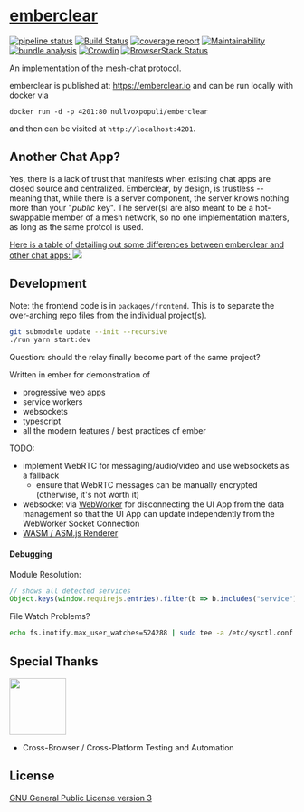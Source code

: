 # [emberclear](https://emberclear.io)
[![pipeline status](https://gitlab.com/NullVoxPopuli/emberclear/badges/master/pipeline.svg)](https://gitlab.com/NullVoxPopuli/emberclear/commits/master)
[![Build Status](https://travis-ci.com/NullVoxPopuli/emberclear.svg?branch=master)](https://travis-ci.com/NullVoxPopuli/emberclear)
[![coverage report](https://gitlab.com/NullVoxPopuli/emberclear/badges/master/coverage.svg)](https://nullvoxpopuli.gitlab.io/emberclear/master/coverage)
[![Maintainability](https://api.codeclimate.com/v1/badges/3f2faa686db3db3a52f8/maintainability)](https://codeclimate.com/github/NullVoxPopuli/emberclear/maintainability)
[![bundle analysis](https://img.shields.io/badge/bundle-analysis-blue.svg)](https://nullvoxpopuli.gitlab.io/emberclear/master/bundle.html)
[![Crowdin](https://d322cqt584bo4o.cloudfront.net/emberclear/localized.svg)](https://crowdin.com/project/emberclear)
[![BrowserStack Status](https://automate.browserstack.com/badge.svg?badge_key=SDYxMWtDbjBhcnZnOTBpdGZMbzl6Mktyb2QyT0FUZTlwazByUWF2ZEFUUT0tLVZKaFBZR0kzdTlmZEUxM202QnA3aVE9PQ==--58be570679305f818be70e6aef2c24f1d4dc1698)](https://automate.browserstack.com/public-build/SDYxMWtDbjBhcnZnOTBpdGZMbzl6Mktyb2QyT0FUZTlwazByUWF2ZEFUUT0tLVZKaFBZR0kzdTlmZEUxM202QnA3aVE9PQ==--58be570679305f818be70e6aef2c24f1d4dc1698)



An implementation of the [mesh-chat](https://github.com/neuravion/mesh-chat) protocol.


emberclear is published at: https://emberclear.io
and can be run locally with docker via
```
docker run -d -p 4201:80 nullvoxpopuli/emberclear
```
and then can be visited at `http://localhost:4201`.

## Another Chat App?

Yes, there is a lack of trust that manifests when existing chat apps are closed source and centralized. Emberclear, by design, is trustless -- meaning that, while there is a server component, the server knows nothing more than your "_public_ key".  The server(s) are also meant to be a hot-swappable member of a mesh network, so no one implementation matters, as long as the same protcol is used.

<a href='https://docs.google.com/spreadsheets/d/116MpTXfga_f8N0tLSY_Glt_fd4GIag9T5-P_mag7RlQ/edit#gid=0'  target='_blank'>
  Here is a table of detailing out some differences between emberclear and other chat apps:
  <img src='https://gitlab.com/NullVoxPopuli/emberclear/raw/master/images/comparison.png'>
</a>

## Development

Note: the frontend code is in `packages/frontend`. This is to separate the over-arching  repo files from the individual project(s).

```bash
git submodule update --init --recursive
./run yarn start:dev
```

Question: should the relay finally become part of the same project?

Written in ember for demonstration of
 - progressive web apps
 - service workers
 - websockets
 - typescript
 - all the modern features / best practices of ember


TODO:
 - implement WebRTC for messaging/audio/video and use websockets as a fallback
   - ensure that WebRTC messages can be manually encrypted (otherwise, it's not worth it)
 - websocket via [WebWorker](https://developer.mozilla.org/en-US/docs/Web/API/Web_Workers_API/Using_web_workers) for disconnecting the UI App from the data management so that the UI App can update independently from the WebWorker Socket Connection
 - [WASM / ASM.js Renderer](https://github.com/201-created/emberconf-schedule-2018/compare/master...asmjs?expand=1)

#### Debugging

Module Resolution:
```js
// shows all detected services
Object.keys(window.requirejs.entries).filter(b => b.includes("service"))
```

File Watch Problems?
```bash
echo fs.inotify.max_user_watches=524288 | sudo tee -a /etc/sysctl.conf && sudo sysctl -p
```

## Special Thanks

<a href='http://browserstack.com' target='_blank'><img src='https://p14.zdusercontent.com/attachment/1015988/tPHKnEGj5UmlAZin6VBzV2PXP?token=eyJhbGciOiJkaXIiLCJlbmMiOiJBMTI4Q0JDLUhTMjU2In0.._iQRaP0Z2EIo_bydcVxYgw.a45ScjGVDLEUj-eKschCJj2H2GnIwrb3H7fcFAHZsJIhdlVh2SLlVb3_DQcig6s1S4osAt-jNocejQdDlB-jq4DotpLlG2xXvIOO-MssjlDu5QQbCU5XwPyT2hk_0fHTVyCznoiup70QSnwfUm-xcl0bbxZI8ljgy1wQtzoqTd2CRovrOwfzQNXFg_MQ6TWkx5tkQDzhV0GbxIffZwN6s-4f5AHRNRP-3rbxtuEy6Lkz3WdQXbdynMcL2ElOS4h_zt7hEj0XRs1xNIQQhTsnjay4ZQvYSVfH13_aY3jVgVI.n_nXLbZaW3gj-FJcQxKD4A' width=100></a>
 - Cross-Browser / Cross-Platform Testing and Automation



## License

[GNU General Public License version 3](https://tldrlegal.com/license/gnu-general-public-license-v3-(gpl-3)#summary)
